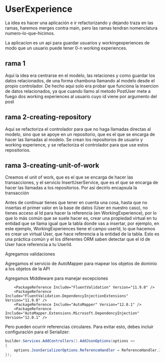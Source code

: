 # UserExperience

La idea es hacer una aplicación e ir refactorizando y dejando traza en las ramas, haremos merges contra main, pero las ramas tendran nomenclatura numero-lo-que-hicimos.

La aplicacion es un api para guardar usuarios y workingexperiences de modo que un usuario puede tener 0-n working experiences.

## rama 1
Aqui la idea era centrarse en el modelo, las relaciones y como guardar los datos relacionados, de una forma chambona llamando al modelo desde el propio controlador.
De hecho aqui solo era probar que funciona la insercion de datos relacionados, ya que cuando llamo al metodo PostUser mete a fuego dos working experiences al usuario cuyo id viene por argumento del post

## rama 2-creating-repository
Aqui se refactoriza el controlador para que no haga llamadas directas al modelo, sino que se apoye en un repositorio, que es el que se encarga de hacer las llamadas al modelo.
Se crean los repositorios de usuario y working experience, y se refactoriza el controlador para que use estos repositorios.


## rama 3-creating-unit-of-work
Creamos el unit of work, que es el que se encarga de hacer las transacciones, y el servicio InsertUserService, que es el que se encarga de hacer las llamadas a los repositorios.
Por así decirlo encapsula la transacción

Antes de continuar tienes que tener en cuenta una cosa, hasta que no insertas el primer valor en la base de datos (User en nuestro caso), 
no tienes acceso al Id para hacer la referencia (en WorkingExperience), por lo que lo más común que se suele hacer es, crear una propiedad virtual 
en tu entidad que se llama igual que la tabla donde vas a insertar, por ejemplo, en este ejemplo, WorkingExperiences tiene el campo userId, 
lo que hacemos es crear un virtual User, que hace referencia a la entidad de la tabla.
Esto es una práctica común y el los diferentes ORM saben detectar que el id de User hace referencia a tu UserId.

Agregamos validaciones

Agregamos el servicio de AutoMapper para mapear los objetos de dominio a los objetos de la API

Agregamos Middleware para manejar excepciones

```
    <PackageReference Include="FluentValidation" Version="11.9.0" />
    <PackageReference Include="FluentValidation.DependencyInjectionExtensions" Version="11.9.0" />
    <PackageReference Include="AutoMapper" Version="12.0.1" />
    <PackageReference Include="AutoMapper.Extensions.Microsoft.DependencyInjection" Version="12.0.1" />
```

Pero pueden ocurrir referencias circulares. Para evitar esto, debes incluir configuración para el Serializer: 
```csharp
builder.Services.AddControllers().AddJsonOptions(options =>
{
    options.JsonSerializerOptions.ReferenceHandler = ReferenceHandler.IgnoreCycles;
});
```
